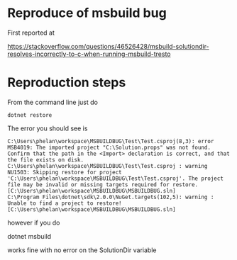 Reproduce of msbuild bug
========================

First reported at

https://stackoverflow.com/questions/46526428/msbuild-solutiondir-resolves-incorrectly-to-c-when-running-msbuild-tresto

Reproduction steps
==================

From the command line just do

    dotnet restore

The error you should see is

    C:\Users\phelan\workspace\MSBUILDBUG\Test\Test.csproj(8,3): error MSB4019: The imported project "C:\Solution.props" was not found. Confirm that the path in the <Import> declaration is correct, and that the file exists on disk.
    C:\Users\phelan\workspace\MSBUILDBUG\Test\Test.csproj : warning NU1503: Skipping restore for project 'C:\Users\phelan\workspace\MSBUILDBUG\Test\Test.csproj'. The project file may be invalid or missing targets required for restore. [C:\Users\phelan\workspace\MSBUILDBUG\MSBUILDBUG.sln]
    C:\Program Files\dotnet\sdk\2.0.0\NuGet.targets(102,5): warning : Unable to find a project to restore! [C:\Users\phelan\workspace\MSBUILDBUG\MSBUILDBUG.sln]

however if you do

   dotnet msbuild

works fine with no error on the SolutionDir variable
